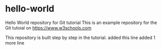 # hello-world
Hello World repository for Git tutorial
This is an example repository for the Git tutoial on https://www.w3schools.com

This repository is built step by step in the tutorial.
added this line
added 1 more line 
